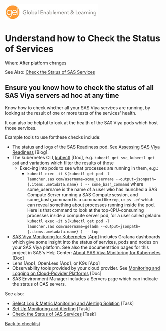 ![Global Enablement & Learning](/img/gel_banner_logo_tech-partners.jpg)

# Understand how to Check the Status of Services

<!--
SortString: 0210
Description: Ensure you know how to check the status of all SAS Viya services ad hoc at any time
Tags: Initial,Legacy,Done
Topic: Observability
Essential: -
Authors: David Stern,Michael Erickson
-->
When: After platform changes

See Also: [Check the Status of SAS Services](check_service_status.md)

## Ensure you know how to check the status of all SAS Viya servers ad hoc at any time

Know how to check whether all your SAS Viya services are running, by looking at the result of one or more tests of the services' health.

It can also be helpful to look at the health of the SAS Viya pods which host those services.

Example tools to use for these checks include:

* The status and logs of the SAS Readiness pod. See [Assessing SAS Viya Readiness](https://communities.sas.com/t5/SAS-Communities-Library/Assessing-SAS-Viya-Readiness/ta-p/723203) [Blog].
* The kubernetes CLI, [kubectl](https://kubernetes.io/docs/reference/kubectl/) [Doc], e.g. `kubectl get svc`, `kubectl get pod` and variations which filter the results of those
  * Exec-ing into pods to see what processes are running in them, e.g.:
    * `kubectl exec -it $(kubectl get pod -l launcher.sas.com/username=some_username --output=jsonpath={.items..metadata.name} ) -- some_bash_command` where some_username is the name of a user who has launched a SAS Compute Server running a SAS Compute session, and some_bash_command is a command like `top`, or `ps -ef` which can reveal something about processes running inside the pod. Here is that command to look at the top-CPU-consuming processes inside a compute server pod, for a user called geladm:</br>`kubectl exec -it $(kubectl get pod -l launcher.sas.com/username=geladm --output=jsonpath={.items..metadata.name} ) -- top`
* [SAS Viya Monitoring for Kubernetes](https://github.com/sassoftware/viya4-monitoring-kubernetes) [App] includes Grafana dashboards which give some insight into the status of services, pods and nodes on your SAS Viya platform. See also the documentation pages for this project in SAS's Help Center: [About SAS Viya Monitoring for Kubernetes](https://go.documentation.sas.com/doc/en/obsrvcdc/default/obsrvdply/n0bzfdp3bn6p4vn1lj9pm2hy8t0q.htm?fromDefault=) [Doc]
* [Lens](https://k8slens.dev/) [App], [OpenLens](https://github.com/MuhammedKalkan/OpenLens) [App], or [K9s](https://k9scli.io/) [App]
* Observability tools provided by your cloud provider. See [Monitoring and Logging on Cloud-Provider Platforms](https://go.documentation.sas.com/doc/en/obsrvcdc/default/obsrvdply/n0lzjee544jib9n1dj4wc0fhuc36.htm) [Doc]
* SAS Environment Manager includes a Servers page which can indicate the status of CAS servers.

See also:

* [Select Log & Metric Monitoring and Alerting Solution](./select_monitoring_solution.md) [Task]
* [Set Up Monitoring and Alerting](./observability_monitoring_and_alerting.md) [Task]
* [Check the Status of SAS Services](./check_service_status.md) [Task]

[Back to checklist](../checklist.md)